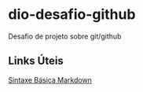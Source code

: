 # dio-desafio-github
Desafio de projeto sobre git/github

## Links Úteis
[Sintaxe Básica Markdown](https://www.markdownguide.org/basic-syntax/)
